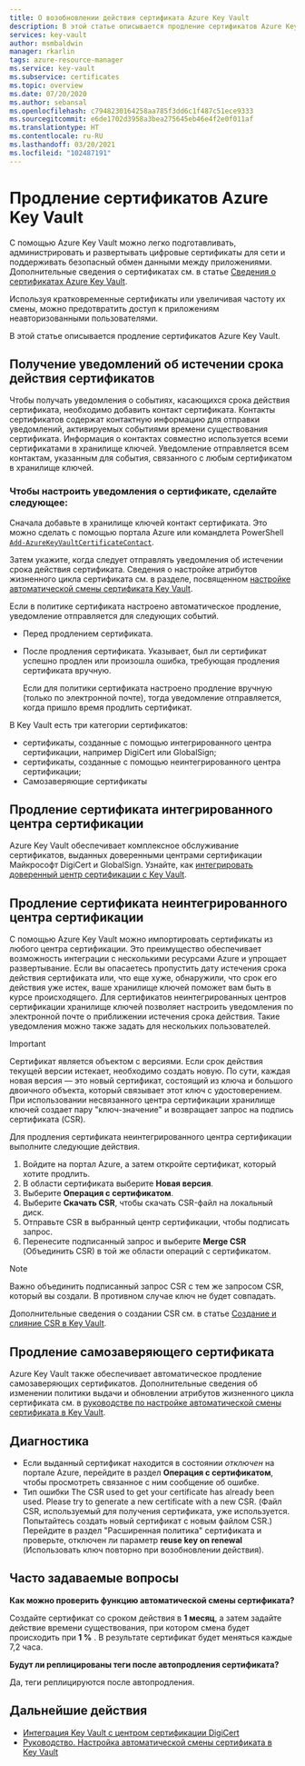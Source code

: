 ```yaml
---
title: О возобновлении действия сертификата Azure Key Vault
description: В этой статье описывается продление сертификатов Azure Key Vault.
services: key-vault
author: msmbaldwin
manager: rkarlin
tags: azure-resource-manager
ms.service: key-vault
ms.subservice: certificates
ms.topic: overview
ms.date: 07/20/2020
ms.author: sebansal
ms.openlocfilehash: c7948230164258aa785f3dd6c1f487c51ece9333
ms.sourcegitcommit: e6de1702d3958a3bea275645eb46e4f2e0f011af
ms.translationtype: HT
ms.contentlocale: ru-RU
ms.lasthandoff: 03/20/2021
ms.locfileid: "102487191"
---
```

# <a name="renew-your-azure-key-vault-certificates"></a>Продление сертификатов Azure Key Vault

С помощью Azure Key Vault можно легко подготавливать, администрировать и развертывать цифровые сертификаты для сети и поддерживать безопасный обмен данными между приложениями. Дополнительные сведения о сертификатах см. в статье [Сведения о сертификатах Azure Key Vault](./about-certificates.md).

Используя кратковременные сертификаты или увеличивая частоту их смены, можно предотвратить доступ к приложениям неавторизованными пользователями.

В этой статье описывается продление сертификатов Azure Key Vault.

## <a name="get-notified-about-certificate-expiration"></a>Получение уведомлений об истечении срока действия сертификатов
Чтобы получать уведомления о событиях, касающихся срока действия сертификата, необходимо добавить контакт сертификата. Контакты сертификатов содержат контактную информацию для отправки уведомлений, активируемых событиями времени существования сертификата. Информация о контактах совместно используется всеми сертификатами в хранилище ключей. Уведомление отправляется всем контактам, указанным для события, связанного с любым сертификатом в хранилище ключей.

### <a name="steps-to-set-certificate-notifications"></a>Чтобы настроить уведомления о сертификате, сделайте следующее:
Сначала добавьте в хранилище ключей контакт сертификата. Это можно сделать с помощью портала Azure или командлета PowerShell [`Add-AzureKeyVaultCertificateContact`](/powershell/module/azurerm.keyvault/add-azurekeyvaultcertificatecontact?view=azurermps-6.13.0).

Затем укажите, когда следует отправлять уведомления об истечении срока действия сертификата. Сведения о настройке атрибутов жизненного цикла сертификата см. в разделе, посвященном [настройке автоматической смены сертификата Key Vault](./tutorial-rotate-certificates.md#update-lifecycle-attributes-of-a-stored-certificate).

Если в политике сертификата настроено автоматическое продление, уведомление отправляется для следующих событий.

- Перед продлением сертификата.
- После продления сертификата. Указывает, был ли сертификат успешно продлен или произошла ошибка, требующая продления сертификата вручную.  

  Если для политики сертификата настроено продление вручную (только по электронной почте), тогда уведомление отправляется, когда пришло время продлить сертификат.  

В Key Vault есть три категории сертификатов:
-   сертификаты, созданные с помощью интегрированного центра сертификации, например DigiCert или GlobalSign;
-   сертификаты, созданные с помощью неинтегрированного центра сертификации;
-   Самозаверяющие сертификаты

## <a name="renew-an-integrated-ca-certificate"></a>Продление сертификата интегрированного центра сертификации 
Azure Key Vault обеспечивает комплексное обслуживание сертификатов, выданных доверенными центрами сертификации Майкрософт DigiCert и GlobalSign. Узнайте, как [интегрировать доверенный центр сертификации с Key Vault](./how-to-integrate-certificate-authority.md).

## <a name="renew-a-nonintegrated-ca-certificate"></a>Продление сертификата неинтегрированного центра сертификации 
С помощью Azure Key Vault можно импортировать сертификаты из любого центра сертификации. Это преимущество обеспечивает возможность интеграции с несколькими ресурсами Azure и упрощает развертывание. Если вы опасаетесь пропустить дату истечения срока действия сертификата или, что еще хуже, обнаружили, что срок его действия уже истек, ваше хранилище ключей поможет вам быть в курсе происходящего. Для сертификатов неинтегрированных центров сертификации хранилище ключей позволяет настроить уведомления по электронной почте о приближении истечения срока действия. Такие уведомления можно также задать для нескольких пользователей.

> [!IMPORTANT]
> Сертификат является объектом с версиями. Если срок действия текущей версии истекает, необходимо создать новую. По сути, каждая новая версия — это новый сертификат, состоящий из ключа и большого двоичного объекта, который связывает этот ключ с удостоверением. При использовании несвязанного центра сертификации хранилище ключей создает пару "ключ-значение" и возвращает запрос на подпись сертификата (CSR).

Для продления сертификата неинтегрированного центра сертификации выполните следующие действия.

1. Войдите на портал Azure, а затем откройте сертификат, который хотите продлить.
1. В области сертификата выберите **Новая версия**.
1. Выберите **Операция с сертификатом**.
1. Выберите **Скачать CSR**, чтобы скачать CSR-файл на локальный диск.
1. Отправьте CSR в выбранный центр сертификации, чтобы подписать запрос.
1. Перенесите подписанный запрос и выберите **Merge CSR** (Объединить CSR) в той же области операций с сертификатом.

> [!NOTE]
> Важно объединить подписанный запрос CSR с тем же запросом CSR, который вы создали. В противном случае ключ не будет совпадать.

Дополнительные сведения о создании CSR см. в статье [Создание и слияние CSR в Key Vault]( https://docs.microsoft.com/azure/key-vault/certificates/create-certificate-signing-request#azure-portal).

## <a name="renew-a-self-signed-certificate"></a>Продление самозаверяющего сертификата

Azure Key Vault также обеспечивает автоматическое продление самозаверяющих сертификатов. Дополнительные сведения об изменении политики выдачи и обновлении атрибутов жизненного цикла сертификата см. в [руководстве по настройке автоматической смены сертификата в Key Vault](./tutorial-rotate-certificates.md#update-lifecycle-attributes-of-a-stored-certificate).

## <a name="troubleshoot"></a>Диагностика
* Если выданный сертификат находится в состоянии *отключен* на портале Azure, перейдите в раздел **Операция с сертификатом**, чтобы просмотреть связанное с ним сообщение об ошибке.
* Тип ошибки The CSR used to get your certificate has already been used. Please try to generate a new certificate with a new CSR. (Файл CSR, используемый для получения сертификата, уже используется. Попытайтесь создать новый сертификат с новым файлом CSR.)
  Перейдите в раздел "Расширенная политика" сертификата и проверьте, отключен ли параметр **reuse key on renewal** (Использовать ключ повторно при возобновлении действия).


## <a name="frequently-asked-questions"></a>Часто задаваемые вопросы

**Как можно проверить функцию автоматической смены сертификата?**

Создайте сертификат со сроком действия в **1 месяц**, а затем задайте действие времени существования, при котором смена будет происходить при **1 %** . В результате сертификат будет меняться каждые 7,2 часа.
  
**Будут ли реплицированы теги после автопродления сертификата?**

Да, теги реплицируются после автопродления.

## <a name="next-steps"></a>Дальнейшие действия
*   [Интеграция Key Vault с центром сертификации DigiCert](how-to-integrate-certificate-authority.md)
*   [Руководство. Настройка автоматической смены сертификата в Key Vault](tutorial-rotate-certificates.md)
